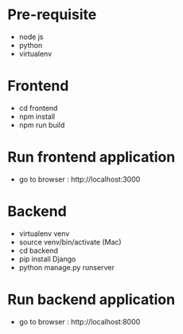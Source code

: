 # Pre-requisite
- node js
- python
- virtualenv

# Frontend
- cd frontend
- npm install
- npm run build

# Run frontend application
- go to browser : http://localhost:3000

# Backend
- virtualenv venv
- source venv/bin/activate        (Mac)
- cd backend
- pip install Django
- python manage.py runserver

# Run backend application
- go to browser : http://localhost:8000


